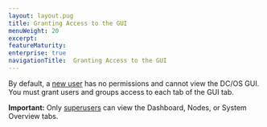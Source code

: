 ```yaml
---
layout: layout.pug
title: Granting Access to the GUI
menuWeight: 20
excerpt:
featureMaturity:
enterprise: true
navigationTitle:  Granting Access to the GUI
---
```


By default, a [new user](/docs/1.10/security/users-groups/) has no permissions and cannot view the DC/OS GUI. You must grant users and groups access to each tab of the GUI tab.

**Important:** Only [superusers](/docs/1.10/security/perms-reference/#superuser) can view the Dashboard, Nodes, or System Overview tabs.